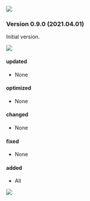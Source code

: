 ![](kivakit-core/https://www.kivakit.org/images/horizontal-line.png)

### Version 0.9.0 (2021.04.01)

Initial version.

![](kivakit-core/https://www.kivakit.org/images/horizontal-line.png)

#### updated

* None

#### optimized

* None

#### changed

* None

#### fixed

* None

#### added

* All

![](kivakit-core/https://www.kivakit.org/images/horizontal-line.png)

